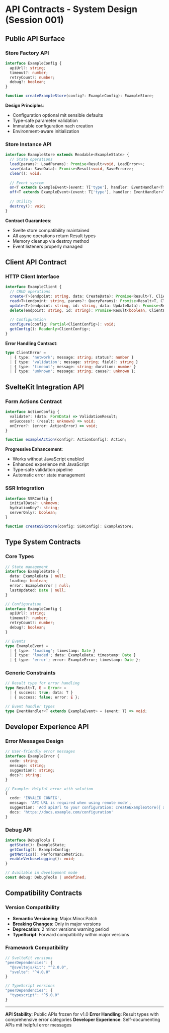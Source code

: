 # API Contracts - System Design (Session 001)

## Public API Surface

### Store Factory API
```typescript
interface ExampleConfig {
  apiUrl?: string;
  timeout?: number;
  retryCount?: number;
  debug?: boolean;
}

function createExampleStore(config?: ExampleConfig): ExampleStore;
```

**Design Principles**:
- Configuration optional mit sensible defaults
- Type-safe parameter validation
- Immutable configuration nach creation
- Environment-aware initialization

### Store Instance API
```typescript
interface ExampleStore extends Readable<ExampleState> {
  // State operations
  load(params?: LoadParams): Promise<Result<void, LoadError>>;
  save(data: SaveData): Promise<Result<void, SaveError>>;
  clear(): void;
  
  // Event system
  on<T extends ExampleEvent>(event: T['type'], handler: EventHandler<T>): void;
  off<T extends ExampleEvent>(event: T['type'], handler: EventHandler<T>): void;
  
  // Utility
  destroy(): void;
}
```

**Contract Guarantees**:
- Svelte store compatibility maintained
- All async operations return Result types
- Memory cleanup via destroy method
- Event listeners properly managed

## Client API Contract

### HTTP Client Interface
```typescript
interface ExampleClient {
  // CRUD operations
  create<T>(endpoint: string, data: CreateData): Promise<Result<T, ClientError>>;
  read<T>(endpoint: string, params?: QueryParams): Promise<Result<T, ClientError>>;
  update<T>(endpoint: string, id: string, data: UpdateData): Promise<Result<T, ClientError>>;
  delete(endpoint: string, id: string): Promise<Result<boolean, ClientError>>;
  
  // Configuration
  configure(config: Partial<ClientConfig>): void;
  getConfig(): Readonly<ClientConfig>;
}
```

**Error Handling Contract**:
```typescript
type ClientError = 
  | { type: 'network'; message: string; status?: number }
  | { type: 'validation'; message: string; field?: string }
  | { type: 'timeout'; message: string; duration: number }
  | { type: 'unknown'; message: string; cause?: unknown };
```

## SvelteKit Integration API

### Form Actions Contract
```typescript
interface ActionConfig {
  validate?: (data: FormData) => ValidationResult;
  onSuccess?: (result: unknown) => void;
  onError?: (error: ActionError) => void;
}

function exampleAction(config?: ActionConfig): Action;
```

**Progressive Enhancement**:
- Works without JavaScript enabled
- Enhanced experience mit JavaScript
- Type-safe validation pipeline
- Automatic error state management

### SSR Integration
```typescript
interface SSRConfig {
  initialData?: unknown;
  hydrationKey?: string;
  serverOnly?: boolean;
}

function createSSRStore(config: SSRConfig): ExampleStore;
```

## Type System Contracts

### Core Types
```typescript
// State management
interface ExampleState {
  data: ExampleData | null;
  loading: boolean;
  error: ExampleError | null;
  lastUpdated: Date | null;
}

// Configuration
interface ExampleConfig {
  apiUrl?: string;
  timeout?: number;
  retryCount?: number;
  debug?: boolean;
}

// Events
type ExampleEvent = 
  | { type: 'loading'; timestamp: Date }
  | { type: 'loaded'; data: ExampleData; timestamp: Date }
  | { type: 'error'; error: ExampleError; timestamp: Date };
```

### Generic Constraints
```typescript
// Result type for error handling
type Result<T, E = Error> = 
  | { success: true; data: T }
  | { success: false; error: E };

// Event handler types
type EventHandler<T extends ExampleEvent> = (event: T) => void;
```

## Developer Experience API

### Error Messages Design
```typescript
// User-friendly error messages
interface ExampleError {
  code: string;
  message: string;
  suggestion?: string;
  docs?: string;
}

// Example: Helpful error with solution
{
  code: 'INVALID_CONFIG',
  message: 'API URL is required when using remote mode',
  suggestion: 'Add apiUrl to your configuration: createExampleStore({ apiUrl: "https://api.example.com" })',
  docs: 'https://docs.example.com/configuration'
}
```

### Debug API
```typescript
interface DebugTools {
  getState(): ExampleState;
  getConfig(): ExampleConfig;
  getMetrics(): PerformanceMetrics;
  enableVerboseLogging(): void;
}

// Available in development mode
const debug: DebugTools | undefined;
```

## Compatibility Contracts

### Version Compatibility
- **Semantic Versioning**: Major.Minor.Patch
- **Breaking Changes**: Only in major versions
- **Deprecation**: 2 minor versions warning period
- **TypeScript**: Forward compatibility within major versions

### Framework Compatibility
```typescript
// SvelteKit versions
"peerDependencies": {
  "@sveltejs/kit": "^2.0.0",
  "svelte": "^4.0.0"
}

// TypeScript versions  
"peerDependencies": {
  "typescript": "^5.0.0"
}
```

---

**API Stability**: Public APIs frozen for v1.0
**Error Handling**: Result types with comprehensive error categories
**Developer Experience**: Self-documenting APIs mit helpful error messages 